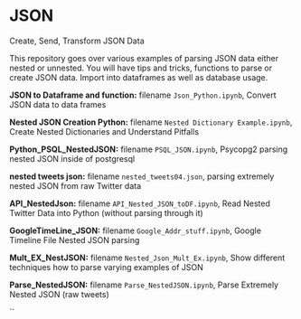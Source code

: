 # JSON
Create, Send, Transform JSON Data

This repository goes over various examples of parsing JSON data either nested or unnested. You will have tips and tricks, functions to parse or create JSON data. Import into dataframes as well as database usage.

**JSON to Dataframe and function:** filename `Json_Python.ipynb`, Convert JSON data to data frames 

**Nested JSON Creation Python:** filename `Nested Dictionary Example.ipynb`, Create Nested Dictionaries and Understand Pitfalls

**Python_PSQL_NestedJSON:** filename `PSQL_JSON.ipynb`, Psycopg2 parsing nested JSON inside of postgresql

**nested tweets json:** filename `nested_tweets04.json`, parsing extremely nested JSON from raw Twitter data

**API_NestedJson:** filename `API_Nested_JSON_toDF.ipynb`, Read Nested Twitter Data into Python (without parsing through it)

**GoogleTimeLine_JSON:** filename `Google_Addr_stuff.ipynb`, Google Timeline File Nested JSON parsing

**Mult_EX_NestJSON:** filename `Nested_Json_Mult_Ex.ipynb`, Show different techniques how to parse varying examples of JSON

**Parse_NestedJSON:** filename `Parse_NestedJSON.ipynb`, Parse Extremely Nested JSON (raw tweets)


``
